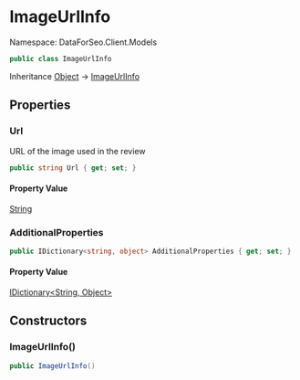 # ImageUrlInfo

Namespace: DataForSeo.Client.Models

```csharp
public class ImageUrlInfo
```

Inheritance [Object](https://docs.microsoft.com/en-us/dotnet/api/system.object) → [ImageUrlInfo](./dataforseo.client.models.imageurlinfo.md)

## Properties

### **Url**

URL of the image used in the review

```csharp
public string Url { get; set; }
```

#### Property Value

[String](https://docs.microsoft.com/en-us/dotnet/api/system.string)<br>

### **AdditionalProperties**

```csharp
public IDictionary<string, object> AdditionalProperties { get; set; }
```

#### Property Value

[IDictionary&lt;String, Object&gt;](https://docs.microsoft.com/en-us/dotnet/api/system.collections.generic.idictionary-2)<br>

## Constructors

### **ImageUrlInfo()**

```csharp
public ImageUrlInfo()
```
